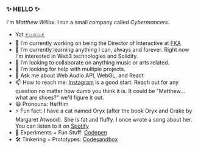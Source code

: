 ### ✨ HELLO ✨

I'm _Matthew Willox_. I run a small company called _Cybermancers._

- Yat [⚡💥⭐💥⚡](https://y.at/⚡💥⭐💥⚡)
- 🔭 I’m currently working on being the Director of Interactive at [FKA](https://fka.agency)
- 🌱 I’m currently learning anything I can, always and forever. Right now I'm interested in Web3 technologies and Solidity.
- 👯 I’m looking to collaborate on anything music or arts related.
- 🤔 I’m looking for help with multiple projects.
- 💬 Ask me about Web Audio API, WebGL, and React
- 📫 How to reach me: [Instagram](https://www.instagram.com/matthewwillox/) is a good start. Reach out for any question no matter how dumb you think it is. It could be "Matthew... what are shoes?" we'll figure it out.
- 😄 Pronouns: He/Him
- ⚡ Fun fact: I have a cat named Oryx (after the book Oryx and Crake by Margaret Atwood). She is fat and fluffy. I once wrote a song about her. You can listen to it on [Spotify](https://open.spotify.com/track/27JPeIK9G3NPBO0jY3pbRE?si=7XHa9s4kQuWeqbdoP4FzFg)
- 🧪 Experiments + Fun Stuff: [Codepen](https://codepen.io/mwmwmw)
- 🛠️ Tinkering + Prototypes: [Codesandbox](https://codesandbox.io/u/mwmwmw)

<!-- <a href="https://github.com/mwmwmw">
<img align="center" alt="Matthew's Github Stats" src="https://github-readme-stats.codestackr.vercel.app/api?username=mwmwmw&show_icons=true&hide_border=true&count_private=true&include_all_commits=true&theme=radical" /></a> -->

<!-- <a href="https://github.com/mwmwmw">
  <img align="center" src="https://github-readme-stats.anuraghazra1.vercel.app/api/top-langs/?username=mwmwmw&layout=compact&theme=radical" />
</a> -->
